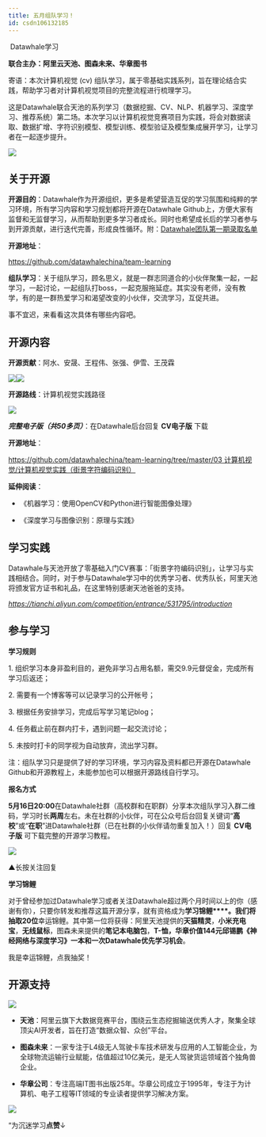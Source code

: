 ```yaml
---
title: 五月组队学习！
id: csdn106132185
---
```


 Datawhale学习 

****联合主办：阿里云天池、图森未来、华章图书****

寄语：本次计算机视觉 (cv) 组队学习，属于零基础实践系列，旨在理论结合实践，帮助学习者对计算机视觉项目的完整流程进行梳理学习。

这是Datawhale联合天池的系列学习（数据挖掘、CV、NLP、机器学习、深度学习、推荐系统）第二场。本次学习以计算机视觉竞赛项目为实践，将会对数据读取、数据扩增、字符识别模型、模型训练、模型验证及模型集成展开学习，让学习者在一起逐步提升。

![](../img/626be478caf77b32a5200b5e8fac6afa.png)

## 关于开源

**开源目的**：Datawhale作为开源组织，更多是希望营造互促的学习氛围和纯粹的学习环境，所有学习内容和学习规划都将开源在Datawhale Github上，方便大家有监督和无监督学习，从而帮助到更多学习者成长。同时也希望成长后的学习者参与到开源贡献，进行迭代完善，形成良性循环。附：[Datawhale团队第一期录取名单](http://mp.weixin.qq.com/s?__biz=MzIyNjM2MzQyNg%3D%3D&chksm=e8733174df04b8628f780941e288b4158adb7f7111fbbf6b82d78728f4ffaaeba02c8b889bb6&idx=1&mid=2247491641&scene=21&sn=eb98ebb9b13639ca7d22e91b8ad62da6#wechat_redirect)

**开源地址**：

https://github.com/datawhalechina/team-learning

**组队学习**：关于组队学习，顾名思义，就是一群志同道合的小伙伴聚集一起，一起学习，一起讨论，一起组队打boss，一起克服拖延症。其实没有老师，没有教学，有的是一群热爱学习和渴望改变的小伙伴，交流学习，互促共进。

事不宜迟，来看看这次具体有哪些内容吧。

## 开源内容

**开源贡献**：阿水、安晟、王程伟、张强、伊雪、王茂霖

![](../img/e963010fc7b5afbb2d4fa70da13e08bf.png)![](../img/d1c11158a08a8fc2c1f1fe6b8e73d02d.png)

**开源路线**：计算机视觉实践路径

![](../img/70316a6e9fa12e1076e90ddac81d8cb2.png)

***完整电子版（共50多页）***：在Datawhale后台回复 **CV电子版** 下载

**开源地址**：

https://github.com/datawhalechina/team-learning/tree/master/03 计算机视觉/计算机视觉实践（街景字符编码识别）

**延伸阅读**：

*   《机器学习：使用OpenCV和Python进行智能图像处理》

*   《深度学习与图像识别：原理与实践》

## 学习实践

Datawhale与天池开放了零基础入门CV赛事：「街景字符编码识别」，让学习与实践相结合。同时，对于参与Datawhale学习中的优秀学习者、优秀队长，阿里天池将颁发官方证书和礼品，在这里特别感谢天池爸爸的支持。

*https://tianchi.aliyun.com/competition/entrance/531795/introduction*

## 参与学习

**学习规则**

1\. 组织学习本身非盈利目的，避免非学习占用名额，需交9.9元督促金，完成所有学习后返还；

2\. 需要有一个博客等可以记录学习的公开帐号；

3\. 根据任务安排学习，完成后写学习笔记blog；

4\. 任务截止前在群内打卡，遇到问题一起交流讨论；

5\. 未按时打卡的同学视为自动放弃，流出学习群。

注：组队学习只是提供了好的学习环境，学习内容及资料都已开源在Datawhale Github和开源教程上，未能参加也可以根据开源路线自行学习。

**报名方式**

**5月16日20:00**在Datawhale社群（高校群和在职群）分享本次组队学习入群二维码，学习时长**两周**左右。未在社群的小伙伴，可在公众号后台回复关键词“**高校**”或“**在职**”进Datawhale社群（已在社群的小伙伴请勿重复加入！）回复 **CV电子版** 可下载完整的开源学习教程。

![](../img/53071e90fd938adbde10e446f230487f.png)

▲长按关注回复

****学习锦鲤****

对于曾经参加过Datawhale学习或者关注Datawhale超过两个月时间以上的你（感谢有你），只要你转发和推荐这篇开源分享，就有资格成为**学习锦鲤****。**我们将抽取**20位**幸运锦鲤。其中第一位将获得：阿里天池提供的**天猫精灵**，**小米充电宝**，**无线鼠标**，图森未来提供的**笔记本电脑包**，**T-恤，**华章价值144元邱锡鹏**《神经网络与深度学习》**一本和一次Datawhale**优先学习机会**。

我是幸运锦鲤，点我抽奖！

## 开源支持

![](../img/71f71b3068ad7841fc7bf25038832f47.png)

*   **天池**：阿里云旗下大数据竞赛平台，围绕云生态挖掘输送优秀人才，聚集全球顶尖AI开发者，旨在打造“数据众智、众创”平台。

*   **图森未来**：一家专注于L4级无人驾驶卡车技术研发与应用的人工智能企业，为全球物流运输行业赋能，估值超过10亿美元，是无人驾驶货运领域首个独角兽企业。

*   **华章公司**：专注高端IT图书出版25年。华章公司成立于1995年，专注于为计算机、电子工程等IT领域的专业读者提供学习解决方案。

![](../img/ac1260bd6d55ebcd4401293b8b1ef5ff.png)

“为沉迷学习**点赞**↓